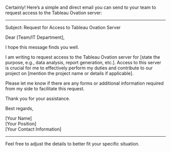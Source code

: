 Certainly! Here’s a simple and direct email you can send to your team to request access to the Tableau Ovation server:

---

Subject: Request for Access to Tableau Ovation Server

Dear [Team/IT Department],

I hope this message finds you well.

I am writing to request access to the Tableau Ovation server for [state the purpose, e.g., data analysis, report generation, etc.]. Access to this server is crucial for me to effectively perform my duties and contribute to our project on [mention the project name or details if applicable].

Please let me know if there are any forms or additional information required from my side to facilitate this request.

Thank you for your assistance.

Best regards,

[Your Name]  
[Your Position]  
[Your Contact Information]

---

Feel free to adjust the details to better fit your specific situation.
